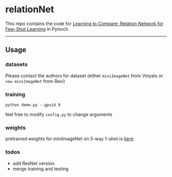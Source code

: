 # relationNet
This repo contains the code for [Learning to Compare: Relation Network for Few-Shot Learning](https://arxiv.org/pdf/1711.06025.pdf) in Pytorch

-------------------------------------
## Usage

### datasets
Please contact the authors for dataset (either `miniImageNet` from Vinyals or `new miniImageNet` from Ravi)

### training
```
python demo.py --gpuid 0
```
feel free to modify `config.py` to change arguments

### weights

pretrained weights for miniImageNet on 5-way 1-shot is [here]()

### todos
* add ResNet version.
* merge training and testing

